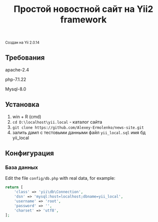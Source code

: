 <p align="center">
    <h1 align="center">Простой новостной сайт на Yii2 framework</h1>
    <br>
</p>
<small>Создан на Yii 2.0.14</small>

Требования
------------

apache-2.4

php-7.1.22

Mysql-8.0


Установка
------------

1) win + R (cmd)
2) `cd D:\localhost\yii.local` - каталог сайта
3) `git clone https://github.com/Alexey-Ermolenko/news-site.git`
4) залить дамп c тестовыми данными файл `yii_local.sql` имя бд yii_local


Конфигурация
-------------

### База данных

Edit the file `config/db.php` with real data, for example:

```php
return [
    'class' => 'yii\db\Connection',
    'dsn' => 'mysql:host=localhost;dbname=yii_local',
    'username' => 'root',
    'password' => '',
    'charset' => 'utf8',
];
```